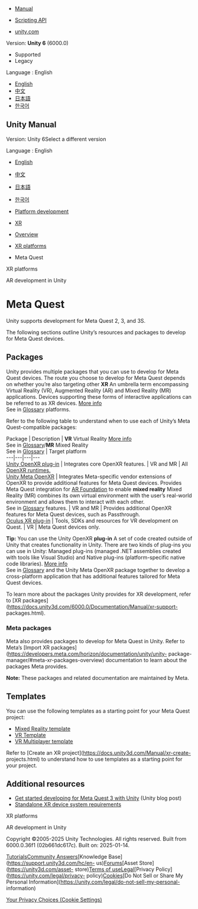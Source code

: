 [](https://docs.unity3d.com)

  * [Manual](../Manual/index.html)
  * [Scripting API](../ScriptReference/index.html)

  * [unity.com](https://unity.com/)

Version: **Unity 6** (6000.0)

  * Supported
  * Legacy

Language : English

  * [English](/Manual/xr-meta-quest.html)
  * [中文](/cn/current/Manual/xr-meta-quest.html)
  * [日本語](/ja/current/Manual/xr-meta-quest.html)
  * [한국어](/kr/current/Manual/xr-meta-quest.html)

[](https://docs.unity3d.com)

## Unity Manual

Version: Unity 6Select a different version

Language : English

  * [English](/Manual/xr-meta-quest.html)
  * [中文](/cn/current/Manual/xr-meta-quest.html)
  * [日本語](/ja/current/Manual/xr-meta-quest.html)
  * [한국어](/kr/current/Manual/xr-meta-quest.html)

  * [Platform development ](PlatformSpecific.html)
  * [XR](XR.html)
  * [Overview](xr-support-landing.html)
  * [XR platforms](xr-platforms.html)
  * Meta Quest

[](xr-platforms.html)

XR platforms

[](AROverview.html)

AR development in Unity

# Meta Quest

Unity supports development for Meta Quest 2, 3, and 3S.

The following sections outline Unity’s resources and packages to develop for
Meta Quest devices.

## Packages

Unity provides multiple packages that you can use to develop for Meta Quest
devices. The route you choose to develop for Meta Quest depends on whether
you’re also targeting other **XR** An umbrella term encompassing Virtual
Reality (VR), Augmented Reality (AR) and Mixed Reality (MR) applications.
Devices supporting these forms of interactive applications can be referred to
as XR devices. [More info](XR.html)  
See in [Glossary](Glossary.html#XR) platforms.

Refer to the following table to understand when to use each of Unity’s Meta
Quest-compatible packages:

Package | Description | **VR** Virtual Reality [More info](VROverview.html)  
See in [Glossary](Glossary.html#VR)/**MR** Mixed Reality  
See in [Glossary](Glossary.html#MR) | Target platform  
---|---|---|---  
[Unity OpenXR plug-in](https://docs.unity3d.com/Packages/com.unity.xr.openxr@1.13/manual/index.html) | Integrates core OpenXR features. | VR and MR | All [OpenXR runtimes.](https://docs.unity3d.com/Packages/com.unity.xr.openxr@1.13/manual/index.html#runtimes)  
[Unity Meta OpenXR](https://docs.unity3d.com/Packages/com.unity.xr.meta-openxr@2.0/manual/index.html) | Integrates Meta-specific vendor extensions of OpenXR to provide additional features for Meta Quest devices. Provides Meta Quest integration for [AR Foundation](https://docs.unity3d.com/Packages/com.unity.xr.arfoundation@6.1/manual/index.html) to enable **mixed reality** Mixed Reality (MR) combines its own virtual environment with the user’s real-world environment and allows them to interact with each other.  
See in [Glossary](Glossary.html#MixedReality) features. | VR and MR | Provides additional OpenXR features for Meta Quest devices, such as Passthrough.  
[Oculus XR plug-in](https://docs.unity3d.com/Packages/com.unity.xr.oculus@4.4/manual/index.html) | Tools, SDKs and resources for VR development on Quest. | VR | Meta Quest devices only.  
  
**Tip:** You can use the Unity OpenXR **plug-in** A set of code created
outside of Unity that creates functionality in Unity. There are two kinds of
plug-ins you can use in Unity: Managed plug-ins (managed .NET assemblies
created with tools like Visual Studio) and Native plug-ins (platform-specific
native code libraries). [More info](./plug-ins.html)  
See in [Glossary](Glossary.html#Plug-in) and the Unity Meta OpenXR package
together to develop a cross-platform application that has additional features
tailored for Meta Quest devices.

To learn more about the packages Unity provides for XR development, refer to
[XR packages](https://docs.unity3d.com/6000.0/Documentation/Manual/xr-support-
packages.html).

### Meta packages

Meta also provides packages to develop for Meta Quest in Unity. Refer to
Meta’s [Import XR
packages](https://developers.meta.com/horizon/documentation/unity/unity-
package-manager/#meta-xr-packages-overview) documentation to learn about the
packages Meta provides.

**Note:** These packages and related documentation are maintained by Meta.

## Templates

You can use the following templates as a starting point for your Meta Quest
project:

  * [Mixed Reality template](https://docs.unity3d.com/Packages/com.unity.template.mixed-reality@2.0)
  * [VR Template](https://docs.unity3d.com/Packages/com.unity.template.vr@9.0)
  * [VR Multiplayer template](https://docs.unity3d.com/Packages/com.unity.template.vr-multiplayer@2.0)

Refer to [Create an XR project](https://docs.unity3d.com/Manual/xr-create-
projects.html) to understand how to use templates as a starting point for your
project.

## Additional resources

  * [Get started developing for Meta Quest 3 with Unity](https://unity.com/blog/engine-platform/get-started-developing-for-quest-3-with-unity) (Unity blog post)
  * [Standalone XR device system requirements](um-system-requirements)

[](xr-platforms.html)

XR platforms

[](AROverview.html)

AR development in Unity

Copyright ©2005-2025 Unity Technologies. All rights reserved. Built from
6000.0.36f1 (02b661dc617c). Built on: 2025-01-14.

[Tutorials](https://learn.unity.com/)[Community
Answers](https://answers.unity3d.com)[Knowledge
Base](https://support.unity3d.com/hc/en-
us)[Forums](https://forum.unity3d.com)[Asset Store](https://unity3d.com/asset-
store)[Terms of
use](https://docs.unity3d.com/Manual/TermsOfUse.html)[Legal](https://unity.com/legal)[Privacy
Policy](https://unity.com/legal/privacy-
policy)[Cookies](https://unity.com/legal/cookie-policy)[Do Not Sell or Share
My Personal Information](https://unity.com/legal/do-not-sell-my-personal-
information)

[Your Privacy Choices (Cookie Settings)](javascript:void\(0\);)

